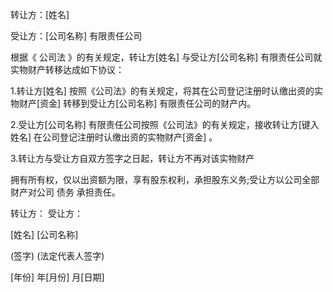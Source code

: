 
 


转让方：[姓名]


受让方：[公司名称] 有限责任公司


根据《
公司法
》的有关规定，转让方[姓名] 与受让方[公司名称] 有限责任公司就实物财产转移达成如下协议：


1.转让方[姓名] 按照《公司法》的有关规定，将其在公司登记注册时认缴出资的实物财产[资金] 转移到受让方[公司名称] 有限责任公司的财产内。


2.受让方[公司名称] 有限责任公司按照《公司法》的有关规定，接收转让方[键入姓名] 在公司登记注册时认缴出资的实物财产[资金] 。


3.转让方与受让方自双方签字之日起，转让方不再对该实物财产


拥有所有权，仅以出资额为限，享有股东权利，承担股东义务;受让方以公司全部财产对公司
债务
承担责任。


转让方：       受让方：


[姓名]           [公司名称]


(签字)           (法定代表人签字)


[年份] 年[月份] 月[日期]
 


 

 
 
 
 
 
  


  
 

  


  


  
 
 
 
 

